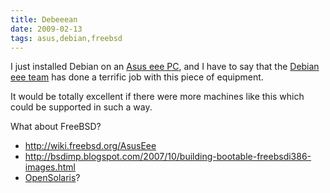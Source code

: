 ```yaml
---
title: Debeeean
date: 2009-02-13
tags: asus,debian,freebsd
---
```

I just installed Debian on an <a href="http://www.my-tech-deals.com/blog/2009/01/sweet-asus-eee-pc-deal.html">Asus eee PC</a>, and I have to say that the <a href="http://wiki.debian.org/DebianEeePC">Debian eee team</a> has done a terrific job with this piece of equipment.

It would be totally excellent if there were more machines like this which could be supported in such a way.

What about FreeBSD?

* <a href="http://wiki.freebsd.org/AsusEee">http://wiki.freebsd.org/AsusEee</a>
* <a href="http://bsdimp.blogspot.com/2007/10/building-bootable-freebsdi386-images.html">http://bsdimp.blogspot.com/2007/10/building-bootable-freebsdi386-images.html</a>
* <a href="http://blogs.sun.com/robsblog/entry/great_news_for_eeepc_users">OpenSolaris</a>?

